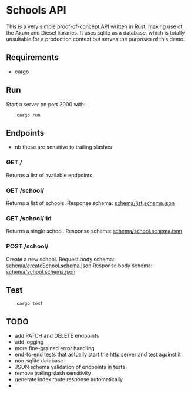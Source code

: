 # Schools API

This is a very simple proof-of-concept API written in Rust, making use of the 
Axum and Diesel libraries. It uses sqlite as a database, which is totally unsuitable 
for a production context but serves the purposes of this demo.

## Requirements
* cargo

## Run
Start a server on port 3000 with:

        cargo run

## Endpoints 
* nb these are sensitive to trailing slashes

### GET /
Returns a list of available endpoints.

### GET /school/
Returns a list of schools.
Response schema: [schema/list.schema.json](schema/list.schema.json)

### GET /school/:id
Returns a single school. 
Response schema: [schema/school.schema.json](schema/school.schema.json)

### POST /school/
Create a new school.
Request body schema: [schema/createSchool.schema.json](schema/createSchool.schema.json)
Response body schema: [schema/school.schema.json](schema/school.schema.json)

## Test
        cargo test

## TODO
* add PATCH and DELETE endpoints
* add logging
* more fine-grained error handling
* end-to-end tests that actually start the http server and test against it
* non-sqlite database 
* JSON schema validation of endpoints in tests
* remove trailing slash sensitivity
* generate index route response automatically
* 